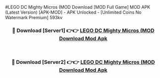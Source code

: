 #LEGO DC Mighty Micros (MOD Download [MOD Full Game] MOD APK (Latest Version) [APK-MOD] - APK Unlocked - [Unlimited Coins No Watermark Premium] 593kv



<div align="center">

<h3>🔴 Download [Server1] 👉👉 <a href="https://momento.my/?title=LEGO_DC_Mighty_Micros_(MOD_Download">LEGO DC Mighty Micros (MOD Download Mod Apk</a></h3><br>

<h3>🔴 Download [Server2] 👉👉 <a href="https://momento.my/?title=LEGO_DC_Mighty_Micros_(MOD_Download">LEGO DC Mighty Micros (MOD Download Mod Apk</a></h3>
</div>
